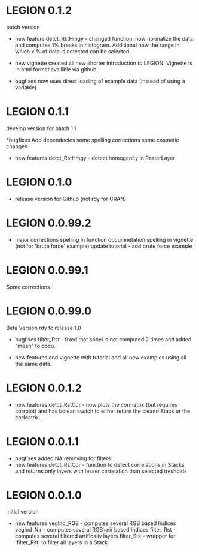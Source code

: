 # LEGION 0.1.2
patch version

* new feature
detct_RstHmgy - changed function. now normalize the data and computes 1% breaks in histogram. Additional now the range in which x % of data is detected can be selected.

* new vignette
created all new shorter introduction to LEGION.
Vignette is in html format availible via github.

* bugfixes
now uses direct loading of example data (instead of using a variable)

# LEGION 0.1.1
develop version for patch 1.1

*bugfixes
Add dependecies
some spelling corrections
some cosmetic changes

* new features
detct_RstHmgy - detect homogenity in RasterLayer


# LEGION 0.1.0
* release version for Github (not rdy for CRAN)

# LEGION 0.0.99.2
* major corrections
spelling in function documnetation
spelling in vignette (not for 'brute force' example)
update tutorial - add brute force example

# LEGION 0.0.99.1
Some corrections 

# LEGION 0.0.99.0
Beta Version rdy to release 1.0
* bugfixes
filter_Rst - fixed that sobel is not computed 2 times and added "mean" to docu.

* new features
add vignette with tutorial
add all new examples using all the same data.


# LEGION 0.0.1.2
* new features
detct_RstCor - now plots the cormatrix (but requires corrplot) and has bolean switch to either return the cleand Stack or the corMatrix.

# LEGION 0.0.1.1
* bugfixes
added NA removing for filters
* new features
detct_RstCor - function to detect correlations in Stacks and returns only layers with lesser correlation than selected tresholds

# LEGION 0.0.1.0
initial version

* new features
vegInd_RGB - computes several RGB based Indices
vegInd_Nir - computes several RGB+nir based Indices
filter_Rst - computes several filtered artifically layers
filter_Stk - wrapper for 'filter_Rst' to filter all layers in a Stack
